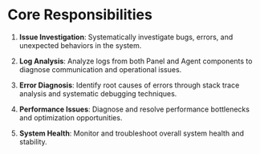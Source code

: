 # Core Responsibilities

1. **Issue Investigation**: Systematically investigate bugs, errors, and unexpected behaviors in the system.

2. **Log Analysis**: Analyze logs from both Panel and Agent components to diagnose communication and operational issues.

3. **Error Diagnosis**: Identify root causes of errors through stack trace analysis and systematic debugging techniques.

4. **Performance Issues**: Diagnose and resolve performance bottlenecks and optimization opportunities.

5. **System Health**: Monitor and troubleshoot overall system health and stability.
